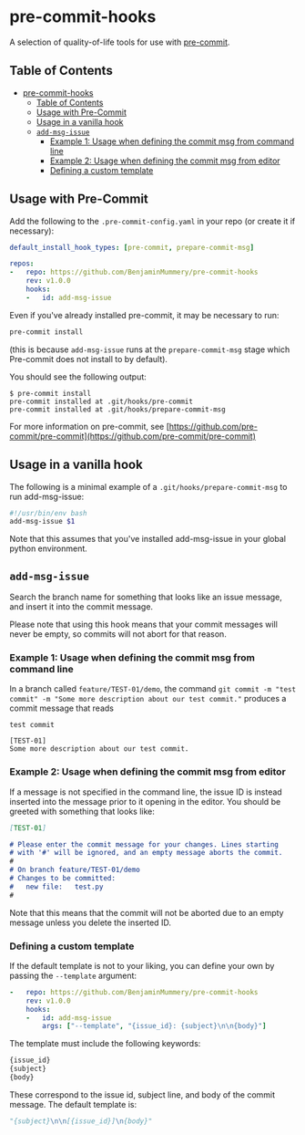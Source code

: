 # pre-commit-hooks

A selection of quality-of-life tools for use with [pre-commit](https://github.com/pre-commit/pre-commit).

## Table of Contents

<!--TOC-->

- [pre-commit-hooks](#pre-commit-hooks)
  - [Table of Contents](#table-of-contents)
  - [Usage with Pre-Commit](#usage-with-pre-commit)
  - [Usage in a vanilla hook](#usage-in-a-vanilla-hook)
  - [`add-msg-issue`](#add-msg-issue)
    - [Example 1: Usage when defining the commit msg from command line](#example-1-usage-when-defining-the-commit-msg-from-command-line)
    - [Example 2: Usage when defining the commit msg from editor](#example-2-usage-when-defining-the-commit-msg-from-editor)
    - [Defining a custom template](#defining-a-custom-template)

<!--TOC-->

## Usage with Pre-Commit

Add the following to the `.pre-commit-config.yaml` in your repo (or create it if necessary):

```yaml
default_install_hook_types: [pre-commit, prepare-commit-msg]

repos:
-   repo: https://github.com/BenjaminMummery/pre-commit-hooks
    rev: v1.0.0
    hooks:
    -   id: add-msg-issue
```

Even if you've already installed pre-commit, it may be necessary to run:


```bash
pre-commit install
```

(this is because `add-msg-issue` runs at the `prepare-commit-msg` stage which Pre-commit does not install to by default).

You should see the following output:

```
$ pre-commit install
pre-commit installed at .git/hooks/pre-commit
pre-commit installed at .git/hooks/prepare-commit-msg
```

For more information on pre-commit, see [https://github.com/pre-commit/pre-commit](https://github.com/pre-commit/pre-commit)

## Usage in a vanilla hook

The following is a minimal example of a `.git/hooks/prepare-commit-msg` to run add-msg-issue:

```bash
#!/usr/bin/env bash
add-msg-issue $1
```

Note that this assumes that you've installed add-msg-issue in your global python environment.

## `add-msg-issue`

Search the branch name for something that looks like an issue message, and insert it into the commit message.

Please note that using this hook means that your commit messages will never be empty, so commits will not abort for that reason.

### Example 1: Usage when defining the commit msg from command line

In a branch called `feature/TEST-01/demo`, the command `git commit -m "test commit" -m "Some more description about our test commit."` produces a commit message that reads

```
test commit

[TEST-01]
Some more description about our test commit.
```

### Example 2: Usage when defining the commit msg from editor

If a message is not specified in the command line, the issue ID is instead inserted into the message prior to it opening in the editor. You should be greeted with something that looks like:

```markdown
[TEST-01]

# Please enter the commit message for your changes. Lines starting
# with '#' will be ignored, and an empty message aborts the commit.
#
# On branch feature/TEST-01/demo
# Changes to be committed:
#	new file:   test.py
#
```

Note that this means that the commit will not be aborted due to an empty message unless you delete the inserted ID.

### Defining a custom template

If the default template is not to your liking, you can define your own by passing the `--template` argument:

```yaml
-   repo: https://github.com/BenjaminMummery/pre-commit-hooks
    rev: v1.0.0
    hooks:
    -   id: add-msg-issue
        args: ["--template", "{issue_id}: {subject}\n\n{body}"]
```
The template must include the following keywords:

```python
{issue_id}
{subject}
{body}
```

These correspond to the issue id, subject line, and body of the commit message. The default template is:

```python
"{subject}\n\n[{issue_id}]\n{body}"
```
